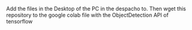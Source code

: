 Add the files in the Desktop of the PC in the despacho to. Then wget this repository to the google colab file with the ObjectDetection API of tensorflow
